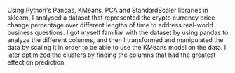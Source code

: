 Using Python's Pandas, KMeans, PCA and StandardScaler libraries in sklearn, I analysed a dataset that represented the crypto currency price change percentage over different lengths of time to address real-world business questions. I got myself familiar with the dataset by using pandas to analyze the different columns, and then I transformed and manipulated the data by scaling it in order to be able to use the KMeans model on the data. I later optimized the clusters by finding the columns that had the greatest effect on prediction.
